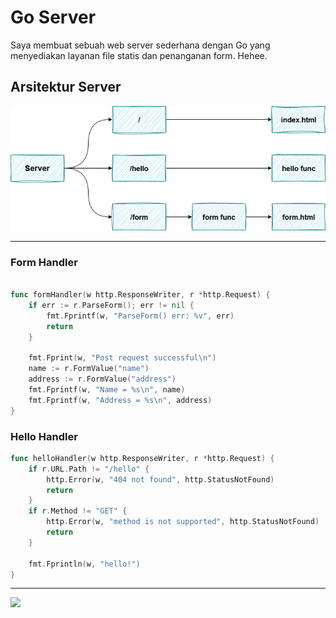 # Go Server

Saya membuat sebuah web server sederhana dengan Go yang menyediakan layanan file statis dan penanganan form. Hehee.

## Arsitektur Server

![How Server Works](server-works.png)

---

### Form Handler

```go

func formHandler(w http.ResponseWriter, r *http.Request) {
	if err := r.ParseForm(); err != nil {
		fmt.Fprintf(w, "ParseForm() err: %v", err)
		return
	}

	fmt.Fprint(w, "Post request successful\n")
	name := r.FormValue("name")
	address := r.FormValue("address")
	fmt.Fprintf(w, "Name = %s\n", name)
	fmt.Fprintf(w, "Address = %s\n", address)
}
```

### Hello Handler

```go
func helloHandler(w http.ResponseWriter, r *http.Request) {
	if r.URL.Path != "/hello" {
		http.Error(w, "404 not found", http.StatusNotFound)
		return
	}
	if r.Method != "GET" {
		http.Error(w, "method is not supported", http.StatusNotFound)
		return
	}

	fmt.Fprintln(w, "hello!")
}
```

---

<a href="https://github.com/fdhliakbar/">
<img src="https://i.pinimg.com/1200x/b5/b3/44/b5b3444613d9831a80e15e10dc000aac.jpg"/>
</a>